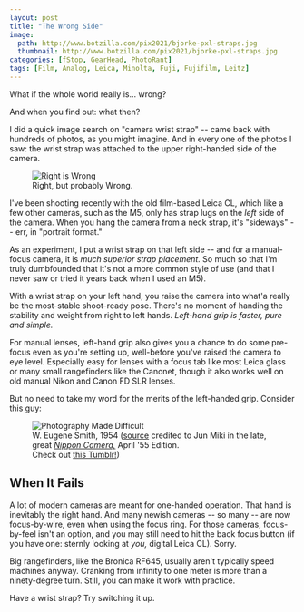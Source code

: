 ```yaml
---
layout: post
title: "The Wrong Side"
image:
  path: http://www.botzilla.com/pix2021/bjorke-pxl-straps.jpg
  thumbnail: http://www.botzilla.com/pix2021/bjorke-pxl-straps.jpg
categories: [fStop, GearHead, PhotoRant]
tags: [Film, Analog, Leica, Minolta, Fuji, Fujifilm, Leitz]
---
```


What if the whole world really is... wrong?

And when you find out: what then?

<!--more-->

I did a quick image search on "camera wrist strap" -- came back with hundreds of photos, as you might imagine. And in every one of the photos I saw: the wrist strap was attached to the upper right-handed side of the camera.

<figure class="align-center">
<img alt="Right is Wrong" src="http://botzilla.com/pix2021/straps.jpg">
<figcaption>Right, but probably Wrong.</figcaption>
</figure>

I've been shooting recently with the old film-based Leica CL, which like a few other cameras, such as the M5, only has strap lugs on the _left_ side of the camera. When you hang the camera from a neck strap, it's "sideways" -- err, in "portrait format."

As an experiment, I put a wrist strap on that left side -- and for a manual-focus camera, it is _much superior strap placement._ So much so that I'm truly dumbfounded that it's not a more common style of use (and that I never saw or tried it years back when I used an M5).

With a wrist strap on your left hand, you raise the camera into what'a really be the most-stable shoot-ready pose. There's no moment of handing the stability and weight from right to left hands. _Left-hand grip is faster, pure and simple._

For manual lenses, left-hand grip also gives you a chance to do some pre-focus even as you're setting up, well-before you've raised the camera to eye level. Especially easy for lenses with a focus tab like most Leica glass or many small rangefinders like the Canonet, though it also works well on old manual Nikon and Canon FD SLR lenses.

But no need to take my word for the merits of the left-handed grip. Consider this guy:


<figure class="align-center">
<img alt="Photography Made Difficult" src="http://botzilla.com/pix2021/Smith-Jun-Miki.jpg">
<figcaption>W. Eugene Smith, 1954 (<a href="https://commons.wikimedia.org/wiki/File:W.Eugene_Smith,1954,NY,Photograh_taken_by_Jun_Miki.jpg">source</a> credited to Jun Miki in the late, great <a href="https://www.nippon-camera.com/"><i>Nippon Camera,</i></a> April '55 Edition.<br/>Check out <a href="https://japancameramag.tumblr.com/">this Tumblr!</a>)</figcaption>
</figure>

## When It Fails

A lot of modern cameras are meant for one-handed operation. That hand is inevitably the right hand. And many newish cameras -- so many -- are now focus-by-wire, even when using the focus ring. For those cameras, focus-by-feel isn't an option, and you may still need to hit the back focus button (if you have one: sternly looking at _you,_ digital Leica CL). Sorry.

Big rangefinders, like the Bronica RF645, usually aren't typically speed machines anyway. Cranking from infinity to one meter is more than a ninety-degree turn. Still, you can make it work with practice.

Have a wrist strap? Try switching it up.
